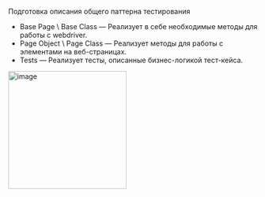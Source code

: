 Подготовка описания общего паттерна тестирования


- Base Page \ Base Class — Реализует в себе необходимые методы для работы с webdriver.
- Page Object \ Page Class — Реализует методы для работы с элементами на веб-страницах.
- Tests — Реализует тесты, описанные бизнес-логикой тест-кейса.

<img width="239" alt="image" src="https://github.com/user-attachments/assets/c0fa9d8f-d21e-44d2-98fa-936cfd817c4c">

